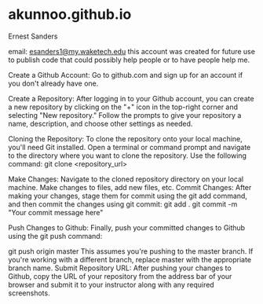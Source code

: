 # akunnoo.github.io
Ernest Sanders 

email: esanders1@my.waketech.edu
this account was created for future use to publish code that could possibly help people or to have people help me.


Create a Github Account: Go to github.com and sign up for an account if you don't already have one.

Create a Repository: After logging in to your Github account, you can create a new repository by clicking on the "+" icon in the top-right corner and selecting "New repository." Follow the prompts to give your repository a name, description, and choose other settings as needed.

Cloning the Repository: To clone the repository onto your local machine, you'll need Git installed. Open a terminal or command prompt and navigate to the directory where you want to clone the repository. Use the following command:
git clone <repository_url>


Make Changes: Navigate to the cloned repository directory on your local machine. Make changes to files, add new files, etc.
Commit Changes: After making your changes, stage them for commit using the git add command, and then commit the changes using git commit: git add .
git commit -m "Your commit message here"

Push Changes to Github: Finally, push your committed changes to Github using the git push command:

git push origin master
This assumes you're pushing to the master branch. If you're working with a different branch, replace master with the appropriate branch name.
Submit Repository URL: After pushing your changes to Github, copy the URL of your repository from the address bar of your browser and submit it to your instructor along with any required screenshots.




